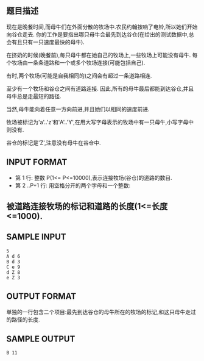 ## 题目描述

现在是晚餐时间,而母牛们在外面分散的牧场中.农民约翰按响了电铃,所以她们开始向谷仓走去.
你的工作是要指出哪只母牛会最先到达谷仓(在给出的测试数据中,总会有且只有一只速度最快的母牛).

在挤奶的时候(晚餐前),每只母牛都在她自己的牧场上,一些牧场上可能没有母牛.
每个牧场由一条条道路和一个或多个牧场连接(可能包括自己).

有时,两个牧场(可能是自我相同的)之间会有超过一条道路相连.

至少有一个牧场和谷仓之间有道路连接. 因此,所有的母牛最后都能到达谷仓,并且母牛总是走最短的路径.

当然,母牛能向着任意一方向前进,并且她们以相同的速度前进.

牧场被标记为'a'..'z'和'A'..'Y',在用大写字母表示的牧场中有一只母牛,小写字母中则没有.

谷仓的标记是'Z',注意没有母牛在谷仓中.

## INPUT FORMAT

 - 第 1 行: 整数 P(1<= P<=10000),表示连接牧场(谷仓)的道路的数目.
 - 第 2 ..P+1 行: 用空格分开的两个字母和一个整数:

## 被道路连接牧场的标记和道路的长度(1<=长度<=1000).

## SAMPLE INPUT 

```
5
A d 6
B d 3
C e 9
d Z 8
e Z 3
```

## OUTPUT FORMAT

单独的一行包含二个项目:最先到达谷仓的母牛所在的牧场的标记,和这只母牛走过的路径的长度.

## SAMPLE OUTPUT 

```
B 11
```
